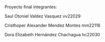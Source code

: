Proyecto final integrantes: 

Saul Otoniel Valdez Vasquez vv22029

Cristhoper Alexander Mendez Montes mm22116

Dora Elizabeth Hernández Chachagua hc22030

